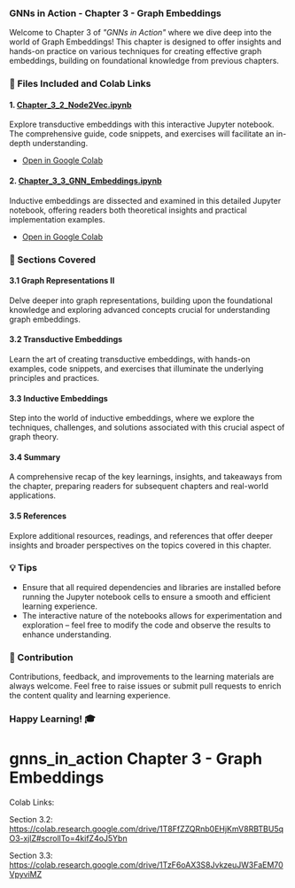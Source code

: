 ### GNNs in Action -  Chapter 3 - Graph Embeddings

Welcome to Chapter 3 of _"GNNs in Action"_ where we dive deep into the world of Graph Embeddings! This chapter is designed to offer insights and hands-on practice on various techniques for creating effective graph embeddings, building on foundational knowledge from previous chapters.

### 📄 Files Included and Colab Links

#### 1. [Chapter_3_2_Node2Vec.ipynb](./Chapter_3_2_Node2Vec.ipynb)
Explore transductive embeddings with this interactive Jupyter notebook. The comprehensive guide, code snippets, and exercises will facilitate an in-depth understanding.
- [Open in Google Colab](https://colab.research.google.com/drive/1ccKmaZ2y2UKfzXFE3flj8COotsyp5N1J)

#### 2. [Chapter_3_3_GNN_Embeddings.ipynb](./Chapter_3_3_GNN_Embeddings.ipynb)
Inductive embeddings are dissected and examined in this detailed Jupyter notebook, offering readers both theoretical insights and practical implementation examples.
- [Open in Google Colab](https://colab.research.google.com/drive/1en0MqmE_zRhpbc0S14W-loOzMRYxu2kp)

### 🧠 Sections Covered

#### 3.1 Graph Representations II
Delve deeper into graph representations, building upon the foundational knowledge and exploring advanced concepts crucial for understanding graph embeddings.

#### 3.2 Transductive Embeddings
Learn the art of creating transductive embeddings, with hands-on examples, code snippets, and exercises that illuminate the underlying principles and practices.

#### 3.3 Inductive Embeddings
Step into the world of inductive embeddings, where we explore the techniques, challenges, and solutions associated with this crucial aspect of graph theory.

#### 3.4 Summary
A comprehensive recap of the key learnings, insights, and takeaways from the chapter, preparing readers for subsequent chapters and real-world applications.

#### 3.5 References
Explore additional resources, readings, and references that offer deeper insights and broader perspectives on the topics covered in this chapter.

### 💡 Tips

- Ensure that all required dependencies and libraries are installed before running the Jupyter notebook cells to ensure a smooth and efficient learning experience.
- The interactive nature of the notebooks allows for experimentation and exploration – feel free to modify the code and observe the results to enhance understanding.

### 🙏 Contribution

Contributions, feedback, and improvements to the learning materials are always welcome. Feel free to raise issues or submit pull requests to enrich the content quality and learning experience.

### Happy Learning! 🎓


# gnns_in_action Chapter 3 - Graph Embeddings

Colab Links:

Section 3.2: https://colab.research.google.com/drive/1T8FfZZQRnb0EHjKmV8RBTBU5qO3-xjlZ#scrollTo=4kifZ4oJ5Ybn 

Section 3.3: https://colab.research.google.com/drive/1TzF6oAX3S8JvkzeuJW3FaEM70VpyviMZ
 
